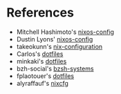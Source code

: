 # References

- Mitchell Hashimoto's [nixos-config](https://github.com/mitchellh/nixos-config)
- Dustin Lyons' [nixos-config](https://github.com/dustinlyons/nixos-config)
- takeokunn's [nix-configuration](https://github.com/takeokunn/nixos-configuration) 
- Carlos's [dotfiles](https://github.com/caarlos0/dotfiles)
- minkaki's [dotfiles](https://github.com/mingaki/dotfiles)
- bzh-social's [bzsh-systems](https://github.com/bzh-social/bzh-systems)
- fplaotouer's [dotfiles](https://github.com/fplaotouer/dotfiles)
- alyraffauf's [nixcfg](https://github.com/alyraffauf/nixcfg)
